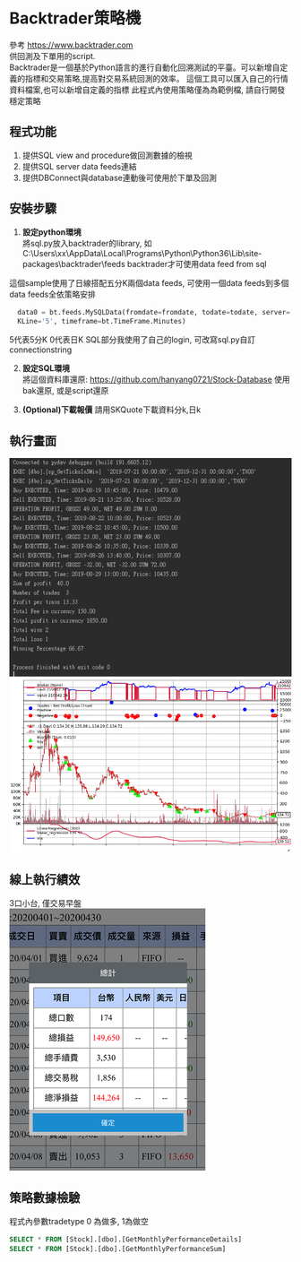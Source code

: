 # Backtrader策略機 

參考 <https://www.backtrader.com> </br>
供回測及下單用的script. </br>
Backtrader是一個基於Python語言的進行自動化回溯測試的平臺。可以新增自定義的指標和交易策略,提高對交易系統回測的效率。 
這個工具可以匯入自己的行情資料檔案,也可以新增自定義的指標
此程式內使用策略僅為為範例檔, 請自行開發穩定策略

## 程式功能
1. 提供SQL view and procedure做回測數據的檢視
2. 提供SQL server data feeds連結
3. 提供DBConnect與database連動後可使用於下單及回測

## 安裝步驟
1. **設定python環境**  
將sql.py放入backtrader的library, 如C:\Users\xx\AppData\Local\Programs\Python\Python36\Lib\site-packages\backtrader\feeds
backtrader才可使用data feed from sql

  這個sample使用了日線搭配五分K兩個data feeds, 可使用一個data feeds到多個data feeds全依策略安排
```python
  data0 = bt.feeds.MySQLData(fromdate=fromdate, todate=todate, server='localhost', username='trader', password='trader', stockID='TX00', 
  KLine='5', timeframe=bt.TimeFrame.Minutes)
```
  5代表5分K
  0代表日K
  SQL部分我使用了自己的login, 可改寫sql.py自訂connectionstring

2. **設定SQL環境**  
將這個資料庫還原: https://github.com/hanyang0721/Stock-Database
使用bak還原, 或是script還原

3. **(Optional)下載報價**
請用SKQuote下載資料分k,日k

## 執行畫面
![image](https://github.com/hanyang0721/image/blob/master/strat.png)
<br>
![image](https://github.com/hanyang0721/image/blob/master/plot.png)

## 線上執行績效
3口小台, 僅交易早盤<br>
![image](https://github.com/hanyang0721/image/blob/master/IMG_4177.PNG)

## 策略數據檢驗
程式內參數tradetype 0 為做多, 1為做空
```sql
SELECT * FROM [Stock].[dbo].[GetMonthlyPerformanceDetails] 
SELECT * FROM [Stock].[dbo].[GetMonthlyPerformanceSum]
```
